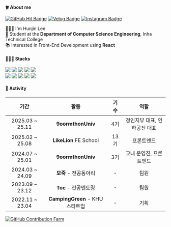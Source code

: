 #### 🍀 About me
[![GitHub Hit Badge](https://hits.seeyoufarm.com/api/count/incr/badge.svg?url=https%3A%2F%2Fgithub.com%2Fhuniversal%2F&count_bg=%23000000&title_bg=%23000000&icon=github.svg&icon_color=%23FFFFFF&title=GitHub&edge_flat=false)](https://hits.seeyoufarm.com)
[![Velog Badge](https://img.shields.io/badge/huniversal.log-3DDC84?style=flat&logo=Velog&logoColor=white)](https://velog.io/@huniversal)
[![Instagram Badge](https://img.shields.io/badge/huniivers-E4405F?style=flat&logo=Instagram&logoColor=white)](https://www.instagram.com/huniivers/)

🙋🏻‍♂️ I'm Hunjin Lee<br>
🏫 Student at the **Department of Computer Science Engineering**, Inha Technical College  
📚 Interested in Front-End Development using **React**  

#### 👨🏻‍💻 Stacks
<p align="left">
    <img src="https://img.shields.io/badge/React-61DAFB?style=flat-square&logo=React&logoColor=white">
    <img src="https://img.shields.io/badge/Javascript-F7DF1E?style=flat-square&logo=Javascript&logoColor=white">
    <img src="https://img.shields.io/badge/HTML5-E34F26?style=flat-square&logo=HTML5&logoColor=white">
    <img src="https://img.shields.io/badge/CSS3-1572B6?style=flat-square&logo=CSS3&logoColor=white">
    <img src="https://img.shields.io/badge/Node.js-339933?style=flat-square&logo=Node.js&logoColor=white">
    <br/>          
    <img src="https://img.shields.io/badge/Git-F05032?style=flat-square&logo=Git&logoColor=white">
    <img src="https://img.shields.io/badge/Github-181717?style=flat-square&logo=Github&logoColor=white">
    <img src="https://img.shields.io/badge/Postman-FF6C37.svg?style=flat-square&logo=Postman&logoColor=white"/>
    <img src="https://img.shields.io/badge/figma-F24E1E.svg?style=flat-square&logo=figma&logoColor=white"/>
    <img src="https://img.shields.io/badge/Notion-000000?style=flat-square&logo=Notion&logoColor=white">
</p> 



#### 👥 Activity
<div markdown="1">
    
| 기간 | 활동 | 기수 | 역할 |
|:-:|:-:|:-:|:-:|
| 2025.03 ~ 25.11 | **9oormthonUniv** | 4기 | 경인지부 대표, 인하공전 대표 | 
| 2025.02 ~ 25.08 | **LikeLion** FE School | 13기 | 프론트엔드 | 
| 2024.07 ~ 25.01 | **9oormthonUniv** | 3기 | 교내 운영진, 프론트엔드 | 
| 2024.03 ~ 24.09 | **모죽** - 전공동아리 | - | 팀원 | 
| 2023.09 ~ 23.12 | **Toc** - 전공멘토링 | - | 팀원 | 
| 2022.11 ~ 23.04 | **CampingGreen** - KHU 스타트업 | - | 기획 | 

</div>

[![GitHub Contribution Farm](https://render.gitanimals.org/farms/huniversal)](https://www.gitanimals.org/en_US?utm_medium=image&utm_source=huniversal&utm_content=farm)
